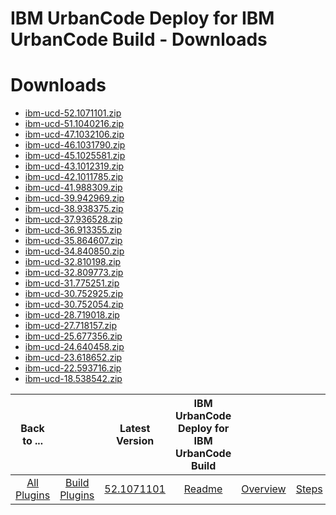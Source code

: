 
IBM UrbanCode Deploy for IBM UrbanCode Build - Downloads
========================================================

# Downloads

- [ibm-ucd-52.1071101.zip](https://raw.githubusercontent.com/UrbanCode/IBM-UCB-PLUGINS/main/files/ibmucd/ibm-ucd-52.1071101.zip)
- [ibm-ucd-51.1040216.zip](https://raw.githubusercontent.com/UrbanCode/IBM-UCB-PLUGINS/main/files/ibmucd/ibm-ucd-51.1040216.zip)
- [ibm-ucd-47.1032106.zip](https://raw.githubusercontent.com/UrbanCode/IBM-UCB-PLUGINS/main/files/ibmucd/ibm-ucd-47.1032106.zip)
- [ibm-ucd-46.1031790.zip](https://raw.githubusercontent.com/UrbanCode/IBM-UCB-PLUGINS/main/files/ibmucd/ibm-ucd-46.1031790.zip)
- [ibm-ucd-45.1025581.zip](https://raw.githubusercontent.com/UrbanCode/IBM-UCB-PLUGINS/main/files/ibmucd/ibm-ucd-45.1025581.zip)
- [ibm-ucd-43.1012319.zip](https://raw.githubusercontent.com/UrbanCode/IBM-UCB-PLUGINS/main/files/ibmucd/ibm-ucd-43.1012319.zip)
- [ibm-ucd-42.1011785.zip](https://raw.githubusercontent.com/UrbanCode/IBM-UCB-PLUGINS/main/files/ibmucd/ibm-ucd-42.1011785.zip)
- [ibm-ucd-41.988309.zip](https://raw.githubusercontent.com/UrbanCode/IBM-UCB-PLUGINS/main/files/ibmucd/ibm-ucd-41.988309.zip)
- [ibm-ucd-39.942969.zip](https://raw.githubusercontent.com/UrbanCode/IBM-UCB-PLUGINS/main/files/ibmucd/ibm-ucd-39.942969.zip)
- [ibm-ucd-38.938375.zip](https://raw.githubusercontent.com/UrbanCode/IBM-UCB-PLUGINS/main/files/ibmucd/ibm-ucd-38.938375.zip)
- [ibm-ucd-37.936528.zip](https://raw.githubusercontent.com/UrbanCode/IBM-UCB-PLUGINS/main/files/ibmucd/ibm-ucd-37.936528.zip)
- [ibm-ucd-36.913355.zip](https://raw.githubusercontent.com/UrbanCode/IBM-UCB-PLUGINS/main/files/ibmucd/ibm-ucd-36.913355.zip)
- [ibm-ucd-35.864607.zip](https://raw.githubusercontent.com/UrbanCode/IBM-UCB-PLUGINS/main/files/ibmucd/ibm-ucd-35.864607.zip)
- [ibm-ucd-34.840850.zip](https://raw.githubusercontent.com/UrbanCode/IBM-UCB-PLUGINS/main/files/ibmucd/ibm-ucd-34.840850.zip)
- [ibm-ucd-32.810198.zip](https://raw.githubusercontent.com/UrbanCode/IBM-UCB-PLUGINS/main/files/ibmucd/ibm-ucd-32.810198.zip)
- [ibm-ucd-32.809773.zip](https://raw.githubusercontent.com/UrbanCode/IBM-UCB-PLUGINS/main/files/ibmucd/ibm-ucd-32.809773.zip)
- [ibm-ucd-31.775251.zip](https://raw.githubusercontent.com/UrbanCode/IBM-UCB-PLUGINS/main/files/ibmucd/ibm-ucd-31.775251.zip)
- [ibm-ucd-30.752925.zip](https://raw.githubusercontent.com/UrbanCode/IBM-UCB-PLUGINS/main/files/ibmucd/ibm-ucd-30.752925.zip)
- [ibm-ucd-30.752054.zip](https://raw.githubusercontent.com/UrbanCode/IBM-UCB-PLUGINS/main/files/ibmucd/ibm-ucd-30.752054.zip)
- [ibm-ucd-28.719018.zip](https://raw.githubusercontent.com/UrbanCode/IBM-UCB-PLUGINS/main/files/ibmucd/ibm-ucd-28.719018.zip)
- [ibm-ucd-27.718157.zip](https://raw.githubusercontent.com/UrbanCode/IBM-UCB-PLUGINS/main/files/ibmucd/ibm-ucd-27.718157.zip)
- [ibm-ucd-25.677356.zip](https://raw.githubusercontent.com/UrbanCode/IBM-UCB-PLUGINS/main/files/ibmucd/ibm-ucd-25.677356.zip)
- [ibm-ucd-24.640458.zip](https://raw.githubusercontent.com/UrbanCode/IBM-UCB-PLUGINS/main/files/ibmucd/ibm-ucd-24.640458.zip)
- [ibm-ucd-23.618652.zip](https://raw.githubusercontent.com/UrbanCode/IBM-UCB-PLUGINS/main/files/ibmucd/ibm-ucd-23.618652.zip)
- [ibm-ucd-22.593716.zip](https://raw.githubusercontent.com/UrbanCode/IBM-UCB-PLUGINS/main/files/ibmucd/ibm-ucd-22.593716.zip)
- [ibm-ucd-18.538542.zip](https://raw.githubusercontent.com/UrbanCode/IBM-UCB-PLUGINS/main/files/ibmucd/ibm-ucd-18.538542.zip)

|Back to ...||Latest Version|IBM UrbanCode Deploy for IBM UrbanCode Build |||
| :---: | :---: | :---: | :---: | :---: | :---: |
|[All Plugins](../../index.md)|[Build Plugins](../README.md)|[52.1071101](https://raw.githubusercontent.com/UrbanCode/IBM-UCB-PLUGINS/main/files/ibmucd/ibm-ucd-52.1071101.zip)|[Readme](README.md)|[Overview](overview.md)|[Steps](steps.md)|
